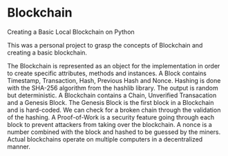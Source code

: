 # Blockchain
Creating a Basic Local Blockchain on Python

This was a personal project to grasp the concepts of Blockchain and creating a basic blockchain.

The Blockchain is represented as an object for the implementation in order to create specific attributes, methods and instances.
A Block contains Timestamp, Transaction, Hash, Previous Hash and Nonce.
Hashing is done with the SHA-256 algorithm from the hashlib library. The output is random but deterministic.
A Blockchain contains a Chain, Unverified Transacation and a Genesis Block.
The Genesis Block is the first block in a Blockchain and is hard-coded.
We can check for a broken chain through the validation of the hashing.
A Proof-of-Work is a security feature going through each block to prevent attackers from taking over the blockchain.
A nonce is a number combined with the block and hashed to be guessed by the miners.
Actual blockchains operate on multiple computers in a decentralized manner.

